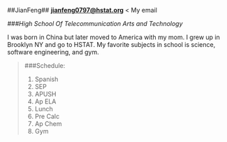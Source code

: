  ##JianFeng##
[**jianfeng0797@hstat.org**](mail.google.com)  < My email

_###High School Of Telecommunication Arts and Technology_

I was born in China but later moved to America with my mom. I grew up in Brooklyn NY and go to HSTAT. My favorite subjects in school is science, software engineering, and gym. 

>###Schedule:
>
>    1. Spanish
>    2. SEP
>    3. APUSH
>    4. Ap ELA
>    5. Lunch
>    6. Pre Calc
>    7. Ap Chem
>    8. Gym
    
